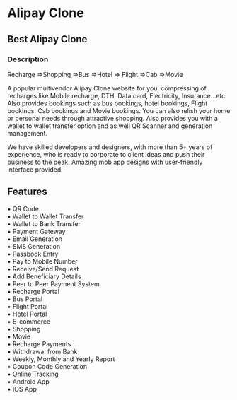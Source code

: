 # Alipay Clone
<h2>Best Alipay Clone</h2>

<h3>Description</h3>
Recharge =>Shopping =>Bus =>Hotel => Flight =>Cab =>Movie

A popular multivendor Alipay Clone website for you, compressing of recharges like Mobile recharge, DTH, Data card, Electricity, Insurance…etc. Also provides bookings such as bus bookings, hotel bookings, Flight bookings, Cab bookings and Movie bookings. You can also relish your home or personal needs through attractive shopping. Also provides you with a wallet to wallet transfer option and as well QR Scanner and generation management.

We have skilled developers and designers, with more than 5+ years of experience, who is ready to corporate to client ideas and push their business to the peak. Amazing mob app designs with user-friendly interface provided.

<h2> Features </h2>
• QR Code<br>
• Wallet to Wallet Transfer<br>
• Wallet to Bank Transfer<br>
• Payment Gateway<br>
• Email Generation<br>
• SMS Generation<br>
• Passbook Entry<br>
• Pay to Mobile Number<br>
• Receive/Send Request<br>
• Add Beneficiary Details<br>
• Peer to Peer Payment System<br>
• Recharge Portal<br>
• Bus Portal<br>
• Flight Portal<br>
• Hotel Portal<br>
• E-commerce<br>
• Shopping<br>
• Movie<br>
• Recharge Payments<br>
• Withdrawal from Bank<br>
• Weekly, Monthly and Yearly Report<br>
• Coupon Code Generation<br>
• Online Tracking<br>
• Android App<br>
• IOS App<br>
